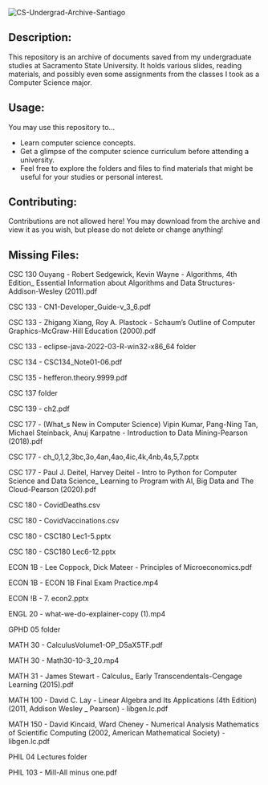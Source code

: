 ![CS-Undergrad-Archive-Santiago](https://github.com/Santiago13225/CS-Undergrad-Archive-Santiago/assets/69102034/1ac3672c-fff6-4f72-bd05-6e2578612438)

## Description:
This repository is an archive of documents saved from my undergraduate studies at Sacramento State University. It holds various slides, reading materials, and possibly even some assignments from the classes I took as a Computer Science major.

## Usage:
You may use this repository to...
- Learn computer science concepts.
- Get a glimpse of the computer science curriculum before attending a university.
- Feel free to explore the folders and files to find materials that might be useful for your studies or personal interest.

## Contributing:
Contributions are not allowed here! You may download from the archive and view it as you wish, but please do not delete or change anything!

## Missing Files:
CSC 130 Ouyang - Robert Sedgewick, Kevin Wayne - Algorithms, 4th Edition_ Essential Information about Algorithms and Data Structures-Addison-Wesley (2011).pdf

CSC 133 - CN1-Developer_Guide-v_3_6.pdf

CSC 133 - Zhigang Xiang, Roy A. Plastock - Schaum’s Outline of Computer Graphics-McGraw-Hill Education (2000).pdf

CSC 133 - eclipse-java-2022-03-R-win32-x86_64 folder

CSC 134 - CSC134_Note01-06.pdf

CSC 135 - hefferon.theory.9999.pdf

CSC 137 folder

CSC 139 - ch2.pdf

CSC 177 - (What_s New in Computer Science) Vipin Kumar, Pang-Ning Tan, Michael Steinback, Anuj Karpatne - Introduction to Data Mining-Pearson (2018).pdf

CSC 177 - ch_0,1,2,3bc,3o,4an,4ao,4ic,4k,4nb,4s,5,7.pptx

CSC 177 - Paul J. Deitel, Harvey Deitel - Intro to Python for Computer Science and Data Science_ Learning to Program with AI, Big Data and The Cloud-Pearson (2020).pdf

CSC 180 - CovidDeaths.csv

CSC 180 - CovidVaccinations.csv

CSC 180 - CSC180 Lec1-5.pptx

CSC 180 - CSC180 Lec6-12.pptx

ECON 1B - Lee Coppock, Dick Mateer - Principles of Microeconomics.pdf

ECON 1B - ECON 1B Final Exam Practice.mp4

ECON !B - 7. econ2.pptx

ENGL 20 - what-we-do-explainer-copy (1).mp4

GPHD 05 folder

MATH 30 - CalculusVolume1-OP_D5aX5TF.pdf

MATH 30 - Math30-10-3_20.mp4

MATH 31 - James Stewart - Calculus_ Early Transcendentals-Cengage Learning (2015).pdf

MATH 100 - David C. Lay - Linear Algebra and Its Applications (4th Edition) (2011, Addison Wesley _ Pearson) - libgen.lc.pdf

MATH 150 - David Kincaid, Ward Cheney - Numerical Analysis Mathematics of Scientific Computing (2002, American Mathematical Society) - libgen.lc.pdf

PHIL 04 Lectures folder

PHIL 103 - Mill-All minus one.pdf
